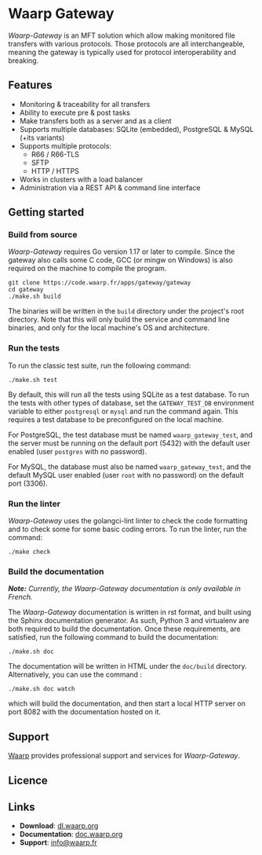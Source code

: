 # Waarp Gateway

*Waarp-Gateway* is an MFT solution which allow making monitored file 
transfers with various protocols. Those protocols are all interchangeable, 
meaning the gateway is typically used for protocol interoperability and 
breaking.

## Features

- Monitoring & traceability for all transfers
- Ability to execute pre & post tasks
- Make transfers both as a server and as a client
- Supports multiple databases: SQLite (embedded), PostgreSQL & 
MySQL (+its variants)
- Supports multiple protocols:
  - R66 / R66-TLS
  - SFTP
  - HTTP / HTTPS
- Works in clusters with a load balancer
- Administration via a REST API & command line interface

## Getting started

### Build from source

*Waarp-Gateway* requires Go version 1.17 or later to compile. Since
the gateway also calls some C code, GCC (or mingw on Windows) is 
also required on the machine to compile the program.

```shell
git clone https://code.waarp.fr/apps/gateway/gateway
cd gateway
./make.sh build
```

The binaries will be written in the ``build`` directory under the
project's root directory. Note that this will only build the service
and command line binaries, and only for the local machine's OS and 
architecture.

### Run the tests

To run the classic test suite, run the following command:

```shell
./make.sh test
```

By default, this will run all the tests using SQLite as a test
database. To run the tests with other types of database, set the 
``GATEWAY_TEST_DB`` environment variable to either ``postgresql`` 
or ``mysql`` and run the command again. This requires a test database
to be preconfigured on the local machine.

For PostgreSQL, the test database must be named ``waarp_gateway_test``,
and the server must be running on the default port (5432) with the
default user enabled (user ``postgres`` with no password).

For MySQL, the database must also be named ``waarp_gateway_test``, and
the default MySQL user enabled (user ``root`` with no password) on the
default port (3306).

### Run the linter

*Waarp-Gateway* uses the golangci-lint linter to check the code formatting
and to check some for some basic coding errors. To run the linter, run
the command:

```shell
./make check
```

### Build the documentation

***Note:*** *Currently, the *Waarp-Gateway* documentation is only available
in French.*

The *Waarp-Gateway* documentation is written in rst format, and built using
the Sphinx documentation generator. As such, Python 3 and virtualenv are
both required to build the documentation. Once these requirements, are
satisfied, run the following command to build the documentation:

```shell
./make.sh doc
```

The documentation will be written in HTML under the ``doc/build`` 
directory. Alternatively, you can use the command :

```shell
./make.sh doc watch
```

which will build the documentation, and then start a local HTTP server
on port 8082 with the documentation hosted on it.

## Support

[Waarp](https://waarp.fr) provides professional support and services for
*Waarp-Gateway*.

## Licence

## Links

- **Download**: [dl.waarp.org](https://dl.waarp.org/dist/waarp-gateway/)
- **Documentation**: [doc.waarp.org](https://doc.waarp.org/waarp-gateway/latest)
- **Support**: [info@waarp.fr](mailto:info@waarp.fr)

